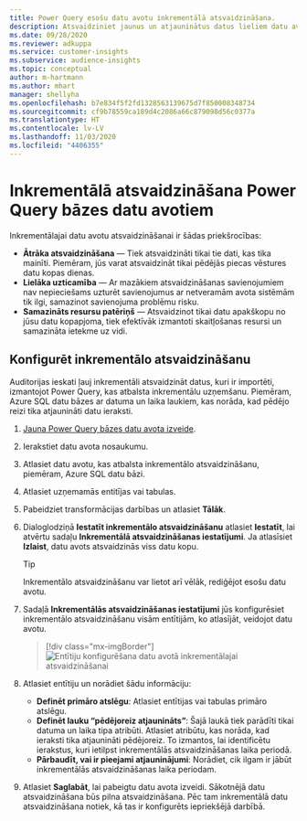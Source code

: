 ```yaml
---
title: Power Query esošu datu avotu inkrementālā atsvaidzināšana.
description: Atsvaidziniet jaunus un atjauninātus datus lieliem datu avotiem, kas balstīti Power Query.
ms.date: 09/28/2020
ms.reviewer: adkuppa
ms.service: customer-insights
ms.subservice: audience-insights
ms.topic: conceptual
author: m-hartmann
ms.author: mhart
manager: shellyha
ms.openlocfilehash: b7e834f5f2fd1328563139675d7f850008348734
ms.sourcegitcommit: cf9b78559ca189d4c2086a66c879098d56c0377a
ms.translationtype: HT
ms.contentlocale: lv-LV
ms.lasthandoff: 11/03/2020
ms.locfileid: "4406355"
---
```

# <a name="incremental-refresh-for-data-sources-based-on-power-query"></a>Inkrementālā atsvaidzināšana Power Query bāzes datu avotiem

Inkrementālajai datu avotu atsvaidzināšanai ir šādas priekšrocības:

- **Ātrāka atsvaidzināšana** — Tiek atsvaidzināti tikai tie dati, kas tika mainīti. Piemēram, jūs varat atsvaidzināt tikai pēdējās piecas vēstures datu kopas dienas.
- **Lielāka uzticamība** — Ar mazākiem atsvaidzināšanas savienojumiem nav nepieciešams uzturēt savienojumus ar netveramām avota sistēmām tik ilgi, samazinot savienojuma problēmu risku.
- **Samazināts resursu patēriņš** — Atsvaidzinot tikai datu apakškopu no jūsu datu kopapjoma, tiek efektīvāk izmantoti skaitļošanas resursi un samazināta ietekme uz vidi.

## <a name="configure-incremental-refresh"></a>Konfigurēt inkrementālo atsvaidzināšanu

Auditorijas ieskati ļauj inkrementāli atsvaidzināt datus, kuri ir importēti, izmantojot Power Query, kas atbalsta inkrementālu uzņemšanu. Piemēram, Azure SQL datu bāzes ar datuma un laika laukiem, kas norāda, kad pēdējo reizi tika atjaunināti datu ieraksti.

1. [Jauna Power Query bāzes datu avota izveide](connect-power-query.md).

1. Ierakstiet datu avota nosaukumu.

1. Atlasiet datu avotu, kas atbalsta inkrementālo atsvaidzināšanu, piemēram, Azure SQL datu bāzi.

1. Atlasiet uzņemamās entitījas vai tabulas.

1. Pabeidziet transformācijas darbības un atlasiet **Tālāk**.

1. Dialoglodziņā **Iestatīt inkrementālo atsvaidzināšanu** atlasiet **Iestatīt**, lai atvērtu sadaļu **Inkrementālā atsvaidzināšanas iestatījumi**. Ja atlasīsiet **Izlaist**, datu avots atsvaidzinās viss datu kopu.
   > [!TIP]
   > Inkrementālo atsvaidzināšanu var lietot arī vēlāk, rediģējot esošu datu avotu.

1. Sadaļā **Inkrementālās atsvaidzināšanas iestatījumi** jūs konfigurēsiet inkrementālo atsvaidzināšanu visām entītijām, ko atlasījāt, veidojot datu avotu.

   > [!div class="mx-imgBorder"]
   > ![Entītiju konfigurēšana datu avotā inkrementālajai atsvaidzināšanai](media/incremental-refresh-settings.png "Entītiju konfigurēšana datu avotā inkrementālajai atsvaidzināšanai")

1. Atlasiet entītiju un norādiet šādu informāciju:

   - **Definēt primāro atslēgu**: Atlasiet entītijas vai tabulas primāro atslēgu.
   - **Definēt lauku “pēdējoreiz atjaunināts”**: Šajā laukā tiek parādīti tikai datuma un laika tipa atribūti. Atlasiet atribūtu, kas norāda, kad ieraksti tika atjaunināti pēdējoreiz. To izmantos, lai identificētu ierakstus, kuri ietilpst inkrementālās atsvaidzināšanas laika periodā.
   - **Pārbaudīt, vai ir pieejami atjauninājumi**: Norādiet, cik ilgam ir jābūt inkrementālās atsvaidzināšanas laika periodam.

1. Atlasiet **Saglabāt**, lai pabeigtu datu avota izveidi. Sākotnējā datu atsvaidzināšana būs pilna atsvaidzināšana. Pēc tam inkrementālā datu atsvaidzināšana notiek, kā tas ir konfigurēts iepriekšējā darbībā.
